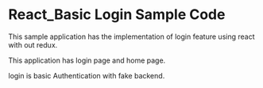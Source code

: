 
# React_Basic Login Sample Code

This sample application has the implementation of login feature using react with out redux.

This application has login page and home page.

login is basic Authentication with fake backend.
 
 
